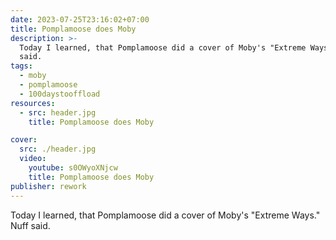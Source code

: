 ```yaml
---
date: 2023-07-25T23:16:02+07:00
title: Pomplamoose does Moby
description: >-
  Today I learned, that Pomplamoose did a cover of Moby's "Extreme Ways". Nuff
  said.
tags:
  - moby
  - pomplamoose
  - 100daystooffload
resources:
  - src: header.jpg
    title: Pomplamoose does Moby

cover:
  src: ./header.jpg
  video:
    youtube: s0OWyoXNjcw
    title: Pomplamoose does Moby
publisher: rework
---
```


Today I learned, that Pomplamoose did a cover of Moby's "Extreme Ways." Nuff said.
